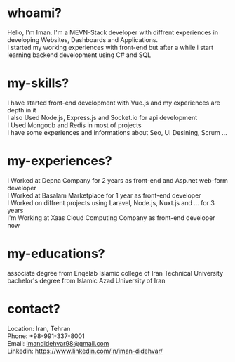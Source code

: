 # whoami?
Hello, I'm Iman.
I'm a MEVN-Stack developer with diffrent experiences in developing Websites, Dashboards and Applications.
<br/>
I started my working experiences with front-end but after a while i start learning backend development using C# and SQL

# my-skills?
I have started front-end development with Vue.js and my experiences are depth in it
<br/>
I also Used Node.js, Express.js and Socket.io for api development
<br/>
I Used Mongodb and Redis in most of projects
<br/>
I have some experiences and informations about Seo, UI Desining, Scrum ...

# my-experiences?
I Worked at Depna Company for 2 years as front-end and Asp.net web-form developer
<br/>
I Worked at Basalam Marketplace for 1 year as front-end developer 
<br/>
I Worked on diffrent projects using Laravel, Node.js, Nuxt.js and ... for 3 years
<br/>
I'm Working at Xaas Cloud Computing Company as front-end developer now

# my-educations?
associate degree from Enqelab Islamic college of Iran Technical University
<br/>
bachelor's degree from Islamic Azad University of Iran

# contact?
Location: Iran, Tehran
<br/>
Phone: +98-991-337-8001
<br/>
Email: imandidehvar98@gmail.com
<br/>
Linkedin: https://www.linkedin.com/in/iman-didehvar/
